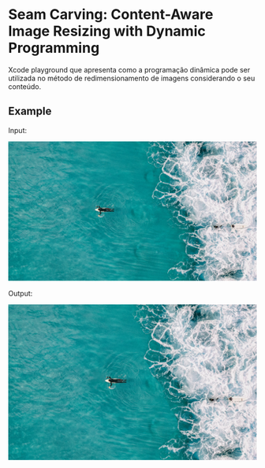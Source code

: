 # Seam Carving: Content-Aware Image Resizing with Dynamic Programming

Xcode playground que apresenta como a programação dinâmica pode ser utilizada no método de redimensionamento de imagens considerando o seu conteúdo.


## Example

Input:

![Original](example-images/surfer.jpg)

Output:

![Carved](example-images/surfer_carved.jpg)
